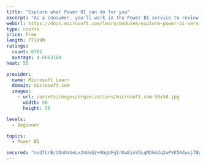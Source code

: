 ```yaml
---
title: "Explore what Power BI can do for you"
excerpt: "As a consumer, you'll work in the Power BI service to review and interact with content that has been shared with you. This module provides the foundational information that you need to work effectively in the Power BI service."
webUrl: https://docs.microsoft.com/learn/modules/explore-power-bi-service/
type: course
price: Free
length: PT1H9M
ratings:
  count: 6701
  average: 4.6663184
heat: 55

provider:
  name: Microsoft Learn
  domain: microsoft.com
  images:
    - url: /assets/images/organizations/microsoft.com-50x50.jpg
      width: 50
      height: 50

levels:
  - Beginner

topics:
  - Power BI

secured: "nsdfCrB/VDnOVbeLx2mUeG2+9GgUFqIrKwEioV5LqMOkm2q2wPVK5N4wuj78W2JOzuYNeSv/iXSiCY81jAz3pYvn6PWrLUjMO5AECq8pspr8dMgNqVJcr76rQZyZP3BvkUUyEYCC5KP41VKy9ycRMzD7KWTEwdR9V8fdKypgJWMIFQXZ4WvAhSKVt0ELfrW/njkUeyjAOCqayMYjqZan4CyWtLrfQx5yR5/QMpUBSH4ejEZgy4pxVL5TepTIvpHUU3KcMrrPDY9vUjC2eGENsEU42ToHTBgotK6g95ANL1ujnZU1Tbrc25iWup8yH0nHojX6aUN+LN2sdZ6285G3DXzGbrWL29/z7sL79myA+8Ox6UNNOIz21WvGgJep3ege4AsZCglSbaFoLhrfNXJhqwLLPTRPYPEauBSmlMiX43Q=;4gZ2/lB6YMT6Jj3LdQYZ1A=="
---
```


